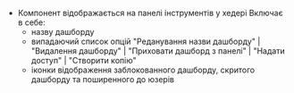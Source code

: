 - Компонент відображається на панелі інструментів у хедері
Включає в себе:
  - назву дашборду 
  - випадаючий список опцій "Реданування назви дашборду" | "Видалення дашборду" | "Приховати дашборд з панелі" | "Надати доступ" | "Створити копію"
  - іконки відображення заблокованного дашборду, скритого дашборду та поширенного до юзерів 
